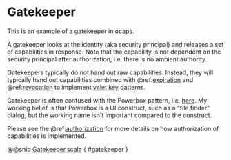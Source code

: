 # Gatekeeper

This is an example of a gatekeeper in ocaps.  

A gatekeeper looks at the identity (aka security principal) and releases a set of capabilities in response.  Note that the capability is not dependent on the security principal after authorization, i.e. there is no ambient authority.

Gatekeepers typically do not hand out raw capabilities.  Instead, they will typically hand out capabilities combined with @ref:[expiration](expiration.md) and @ref:[revocation](revocation.md) to implement [valet key](https://docs.microsoft.com/en-us/azure/architecture/patterns/valet-key) patterns.

Gatekeeper is often confused with the Powerbox pattern, i.e. [here](http://wiki.erights.org/wiki/Walnut/Secure_Distributed_Computing/Capability_Patterns).  My working belief is that Powerbox is a UI construct, such as a "file finder" dialog, but the working name isn't important compared to the construct.

Please see the @ref:[authorization](../guide/authorization.md) for more details on how authorization of capabilities is implemented.

@@snip [Gatekeeper.scala]($examples$/Gatekeeper.scala) { #gatekeeper }
